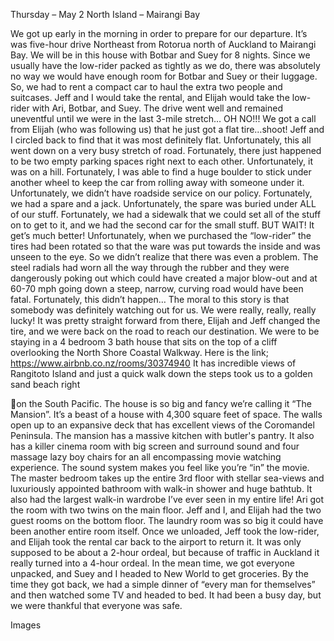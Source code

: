 Thursday – May 2
North Island – Mairangi Bay

We got up early in the morning in order to prepare for our departure. It’s was
five-hour drive Northeast from Rotorua north of Auckland to Mairangi Bay. We
will be in this house with Botbar and Suey for 8 nights. Since we usually have the
low-rider packed as tightly as we do, there was absolutely no way we would
have enough room for Botbar and Suey or their luggage. So, we had to rent a
compact car to haul the extra two people and suitcases. Jeff and I would take
the rental, and Elijah would take the low-rider with Ari, Botbar, and Suey.
The drive went well and remained uneventful until we were in the last 3-mile
stretch… OH NO!!! We got a call from Elijah (who was following us) that he just
got a flat tire…shoot! Jeff and I circled back to find that it was most definitely
flat. Unfortunately, this all went down on a very busy stretch of road. Fortunately,
there just happened to be two empty parking spaces right next to each other.
Unfortunately, it was on a hill. Fortunately, I was able to find a huge boulder to
stick under another wheel to keep the car from rolling away with someone under
it. Unfortunately, we didn’t have roadside service on our policy. Fortunately, we
had a spare and a jack. Unfortunately, the spare was buried under ALL of our
stuff. Fortunately, we had a sidewalk that we could set all of the stuff on to get
to it, and we had the second car for the small stuff. BUT WAIT! It get’s much
better! Unfortunately, when we purchased the “low-rider” the tires had been
rotated so that the ware was put towards the inside and was unseen to the eye.
So we didn’t realize that there was even a problem. The steel radials had worn
all the way through the rubber and they were dangerously poking out which
could have created a major blow-out and at 60-70 mph going down a steep,
narrow, curving road would have been fatal. Fortunately, this didn’t happen…
The moral to this story is that somebody was definitely watching out for us. We
were really, really, really lucky! It was pretty straight forward from there, Elijah
and Jeff changed the tire, and we were back on the road to reach our
destination.
We were to be staying in a 4 bedroom 3 bath house that sits on the top of a cliff
overlooking the North Shore Coastal Walkway. Here is the link;
https://www.airbnb.co.nz/rooms/30374940 It has incredible views of Rangitoto
Island and just a quick walk down the steps took us to a golden sand beach right

on the South Pacific. The house is so big and fancy we’re calling it “The Mansion”.
It’s a beast of a house with 4,300 square feet of space. The walls open up to an
expansive deck that has excellent views of the Coromandel Peninsula. The
mansion has a massive kitchen with butler's pantry. It also has a killer cinema
room with big screen and surround sound and four massage lazy boy chairs for
an all encompassing movie watching experience. The sound system makes you
feel like you’re “in” the movie. The master bedroom takes up the entire 3rd floor
with stellar sea-views and luxuriously appointed bathroom with walk-in shower
and huge bathtub. It also had the largest walk-in wardrobe I’ve ever seen in my
entire life! Ari got the room with two twins on the main floor. Jeff and I, and Elijah
had the two guest rooms on the bottom floor. The laundry room was so big it
could have been another entire room itself.
Once we unloaded, Jeff took the low-rider, and Elijah took the rental car back
to the airport to return it. It was only supposed to be about a 2-hour ordeal, but
because of traffic in Auckland it really turned into a 4-hour ordeal. In the mean
time, we got everyone unpacked, and Suey and I headed to New World to get
groceries. By the time they got back, we had a simple dinner of “every man for
themselves” and then watched some TV and headed to bed. It had been a
busy day, but we were thankful that everyone was safe.

Images

